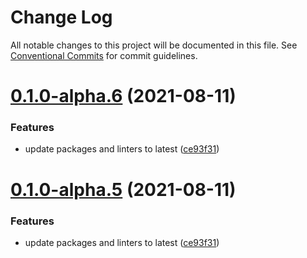 # Change Log

All notable changes to this project will be documented in this file.
See [Conventional Commits](https://conventionalcommits.org) for commit guidelines.

# [0.1.0-alpha.6](https://github.com/maniator/serveside/compare/v0.1.0-alpha.4...v0.1.0-alpha.6) (2021-08-11)


### Features

* update packages and linters to latest ([ce93f31](https://github.com/maniator/serveside/commit/ce93f31d740106f62285acb9dd076066ae250390))





# [0.1.0-alpha.5](https://github.com/maniator/serveside/compare/v0.1.0-alpha.4...v0.1.0-alpha.5) (2021-08-11)


### Features

* update packages and linters to latest ([ce93f31](https://github.com/maniator/serveside/commit/ce93f31d740106f62285acb9dd076066ae250390))
